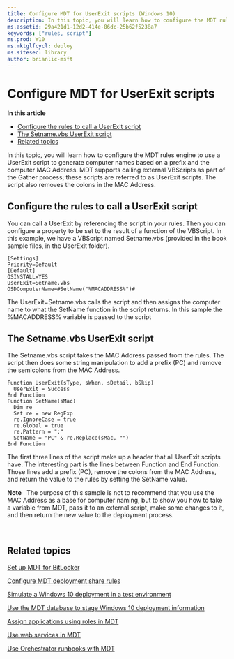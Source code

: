 ```yaml
---
title: Configure MDT for UserExit scripts (Windows 10)
description: In this topic, you will learn how to configure the MDT rules engine to use a UserExit script to generate computer names based on a prefix and the computer MAC Address.
ms.assetid: 29a421d1-12d2-414e-86dc-25b62f5238a7
keywords: ["rules, script"]
ms.prod: W10
ms.mktglfcycl: deploy
ms.sitesec: library
author: brianlic-msft
---
```


# Configure MDT for UserExit scripts


**In this article**

-   [Configure the rules to call a UserExit script](#configure_the_rules_to_call_a_userexit_script)
-   [The Setname.vbs UserExit script](#the_setname.vbs_userexit_script)
-   [Related topics](#related_topics)

In this topic, you will learn how to configure the MDT rules engine to use a UserExit script to generate computer names based on a prefix and the computer MAC Address. MDT supports calling external VBScripts as part of the Gather process; these scripts are referred to as UserExit scripts. The script also removes the colons in the MAC Address.

## Configure the rules to call a UserExit script


You can call a UserExit by referencing the script in your rules. Then you can configure a property to be set to the result of a function of the VBScript. In this example, we have a VBScript named Setname.vbs (provided in the book sample files, in the UserExit folder).

``` syntax
[Settings]
Priority=Default
[Default]
OSINSTALL=YES
UserExit=Setname.vbs
OSDComputerName=#SetName("%MACADDRESS%")#
```

The UserExit=Setname.vbs calls the script and then assigns the computer name to what the SetName function in the script returns. In this sample the %MACADDRESS% variable is passed to the script

## The Setname.vbs UserExit script


The Setname.vbs script takes the MAC Address passed from the rules. The script then does some string manipulation to add a prefix (PC) and remove the semicolons from the MAC Address.

``` syntax
Function UserExit(sType, sWhen, sDetail, bSkip) 
  UserExit = Success 
End Function 
Function SetName(sMac)
  Dim re
  Set re = new RegExp
  re.IgnoreCase = true
  re.Global = true
  re.Pattern = ":"
  SetName = "PC" & re.Replace(sMac, "")
End Function
```

The first three lines of the script make up a header that all UserExit scripts have. The interesting part is the lines between Function and End Function. Those lines add a prefix (PC), remove the colons from the MAC Address, and return the value to the rules by setting the SetName value.

**Note**  
The purpose of this sample is not to recommend that you use the MAC Address as a base for computer naming, but to show you how to take a variable from MDT, pass it to an external script, make some changes to it, and then return the new value to the deployment process.

 

## Related topics


[Set up MDT for BitLocker](set-up-mdt-2013-for-bitlocker.md)

[Configure MDT deployment share rules](configure-mdt-deployment-share-rules.md)

[Simulate a Windows 10 deployment in a test environment](simulate-a-windows-81-deployment-in-a-test-environment.md)

[Use the MDT database to stage Windows 10 deployment information](use-the-mdt-database-to-stage-windows-81-deployment-information.md)

[Assign applications using roles in MDT](assign-applications-using-roles-in-mdt-2013.md)

[Use web services in MDT](use-web-services-in-mdt-2013.md)

[Use Orchestrator runbooks with MDT](use-orchestrator-runbooks-with-mdt-2013.md)

 

 





